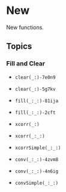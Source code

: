 # New

New functions.

## Topics

### Fill and Clear
- ``clear(_:)-7e0n9``
- ``clear(_:)-5g7kv``

- ``fill(_:_:)-81ija``
- ``fill(_:_:)-2cft``
- ``xcorr(_:)``
- ``xcorr(_:_:)``
- ``xcorrSimple(_:_:)``
- ``conv(_:_:)-4zvm8``
- ``conv(_:_:)-4n6ig``
- ``convSimple(_:_:)``

